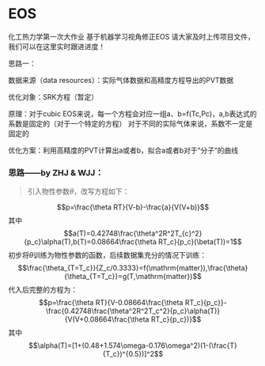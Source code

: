 # EOS
化工热力学第一次大作业
基于机器学习视角修正EOS
请大家及时上传项目文件，我们可以在这里实时跟进进度！

思路一：

数据来源（data resources）：实际气体数据和高精度方程导出的PVT数据

优化对象：SRK方程（暂定）

原理：对于cubic EOS来说，每一个方程会对应一组a、b=f(Tc,Pc)，a,b表达式的系数是固定的（对于一个特定的方程）
对于不同的实际气体来说，系数不一定是固定的

优化方案：利用高精度的PVT计算出a或者b，拟合a或者b对于“分子”的曲线

### 思路——by ZHJ & WJJ：
> 引入物性参数$\theta$，改写方程如下：

$$p=\frac{\theta RT}{V-b}-\frac{a}{V(V+b)}$$其中$$a(T)=0.42748\frac{\theta^2R^2T_{c}^2}{p_c}\alpha(T),b(T)=0.08664\frac{\theta RT_c}{p_c}(\beta(T))=1$$初步将$\theta$训练为物性参数的函数，后续数据集充分的情况下训练：
$$\frac{\theta_{T=T_c}}{Z_c/0.3333}=f(\mathrm{matter}),\frac{\theta}{\theta_{T=T_c}}=g(T,\mathrm{matter})$$
代入后完整的方程为：
$$p=\frac{\theta RT}{V-0.08664\frac{\theta RT_c}{p_c}}-\frac{0.42748\frac{\theta^2R^2T_c^2}{p_c}\alpha(T)}{V(V+0.08664\frac{\theta RT_c}{p_c})}$$
其中$$\alpha(T)=[1+(0.48+1.574\omega-0.176\omega^2)(1-(\frac{T}{T_c})^{0.5})]^2$$